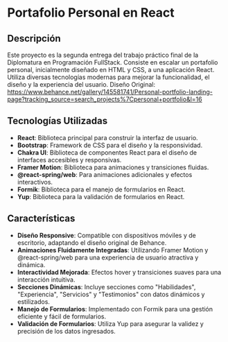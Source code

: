 # Portafolio Personal en React

## Descripción

Este proyecto es la segunda entrega del trabajo práctico final de la Diplomatura en Programación FullStack. Consiste en escalar un portafolio personal, inicialmente diseñado en HTML y CSS, a una aplicación React. Utiliza diversas tecnologías modernas para mejorar la funcionalidad, el diseño y la experiencia del usuario.
Diseño Original: https://www.behance.net/gallery/145581741/Personal-portfolio-landing-page?tracking_source=search_projects%7Cpersonal+portfolio&l=16

## Tecnologías Utilizadas

- **React**: Biblioteca principal para construir la interfaz de usuario.
- **Bootstrap**: Framework de CSS para el diseño y la responsividad.
- **Chakra UI**: Biblioteca de componentes React para el diseño de interfaces accesibles y responsivas.
- **Framer Motion**: Biblioteca para animaciones y transiciones fluidas.
- **@react-spring/web**: Para animaciones adicionales y efectos interactivos.
- **Formik**: Biblioteca para el manejo de formularios en React.
- **Yup**: Biblioteca para la validación de formularios en React.

## Características

- **Diseño Responsive**: Compatible con dispositivos móviles y de escritorio, adaptando el diseño original de Behance.
- **Animaciones Fluidamente Integradas**: Utilizando Framer Motion y @react-spring/web para una experiencia de usuario atractiva y dinámica.
- **Interactividad Mejorada**: Efectos hover y transiciones suaves para una interacción intuitiva.
- **Secciones Dinámicas**: Incluye secciones como "Habilidades", "Experiencia", "Servicios" y "Testimonios" con datos dinámicos y estilizados.
- **Manejo de Formularios**: Implementado con Formik para una gestión eficiente y fácil de formularios.
- **Validación de Formularios**: Utiliza Yup para asegurar la validez y precisión de los datos ingresados.
